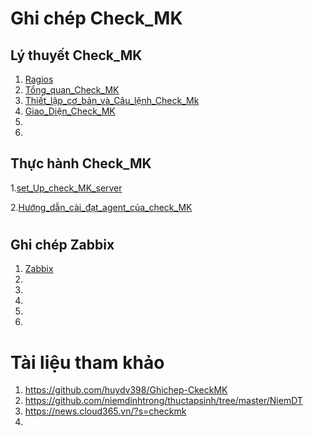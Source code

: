 # <h1>**Ghi chép Check_MK**</h1>

<h2>Lý thuyết Check_MK</h2>

1. [Ragios](Check_MK/docs/Ragios.md)
2. [Tổng_quan_Check_MK](Check_MK/docs/CheckMK.md)
3. [Thiết_lập_cơ_bản_và_Câu_lệnh_Check_Mk](Check_MK/docs/Thiet_lap_Check_MK_Và_Cau_lenh_OMD.md)
4. [Giao_Diện_Check_MK](Check_MK/docs/Giao_dien_check_MK_(chuc_nang_nhiem_vu).md)
5. 
6. 
<h2>Thực hành Check_MK</h2>

1.[set_Up_check_MK_server](Check_MK/docs/CheckMK.md)

2.[Hướng_dẫn_cài_đạt_agent_của_check_MK](Check_MK/docs/Hướng_dẫn_cài_đặt_agent_của_checkmk_trên_centos%207.md)
# <h2>**Ghi chép Zabbix**</h2>

1.  [Zabbix](Zabbix/docs/Zabbix.md)
2.  
3. 
4.
5. 
6. 

# Tài liệu tham khảo 

   1. https://github.com/huydv398/Ghichep-CkeckMK
   2. https://github.com/niemdinhtrong/thuctapsinh/tree/master/NiemDT
   3. https://news.cloud365.vn/?s=checkmk
   4. 